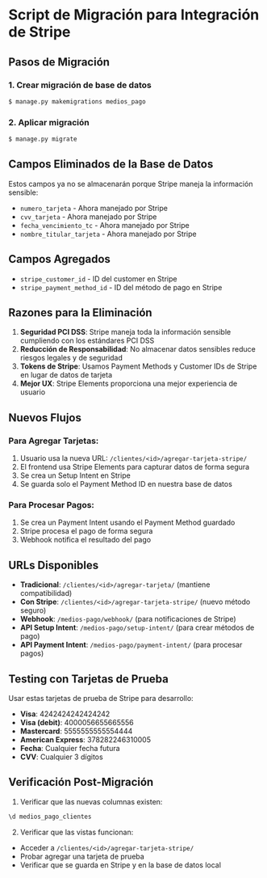 # Script de Migración para Integración de Stripe

## Pasos de Migración

### 1. Crear migración de base de datos

```bash
$ manage.py makemigrations medios_pago
```

### 2. Aplicar migración

```bash
$ manage.py migrate
```

## Campos Eliminados de la Base de Datos

Estos campos ya no se almacenarán porque Stripe maneja la información sensible:

- `numero_tarjeta` - Ahora manejado por Stripe
- `cvv_tarjeta` - Ahora manejado por Stripe  
- `fecha_vencimiento_tc` - Ahora manejado por Stripe
- `nombre_titular_tarjeta` - Ahora manejado por Stripe

## Campos Agregados

- `stripe_customer_id` - ID del customer en Stripe
- `stripe_payment_method_id` - ID del método de pago en Stripe

## Razones para la Eliminación

1. **Seguridad PCI DSS**: Stripe maneja toda la información sensible cumpliendo con los estándares PCI DSS
2. **Reducción de Responsabilidad**: No almacenar datos sensibles reduce riesgos legales y de seguridad
3. **Tokens de Stripe**: Usamos Payment Methods y Customer IDs de Stripe en lugar de datos de tarjeta
4. **Mejor UX**: Stripe Elements proporciona una mejor experiencia de usuario

## Nuevos Flujos

### Para Agregar Tarjetas:
1. Usuario usa la nueva URL: `/clientes/<id>/agregar-tarjeta-stripe/`
2. El frontend usa Stripe Elements para capturar datos de forma segura
3. Se crea un Setup Intent en Stripe
4. Se guarda solo el Payment Method ID en nuestra base de datos

### Para Procesar Pagos:
1. Se crea un Payment Intent usando el Payment Method guardado
2. Stripe procesa el pago de forma segura
3. Webhook notifica el resultado del pago

## URLs Disponibles

- **Tradicional**: `/clientes/<id>/agregar-tarjeta/` (mantiene compatibilidad)
- **Con Stripe**: `/clientes/<id>/agregar-tarjeta-stripe/` (nuevo método seguro)
- **Webhook**: `/medios-pago/webhook/` (para notificaciones de Stripe)
- **API Setup Intent**: `/medios-pago/setup-intent/` (para crear métodos de pago)
- **API Payment Intent**: `/medios-pago/payment-intent/` (para procesar pagos)

## Testing con Tarjetas de Prueba

Usar estas tarjetas de prueba de Stripe para desarrollo:

- **Visa**: 4242424242424242
- **Visa (debit)**: 4000056655665556  
- **Mastercard**: 5555555555554444
- **American Express**: 378282246310005
- **Fecha**: Cualquier fecha futura
- **CVV**: Cualquier 3 dígitos

## Verificación Post-Migración

1. Verificar que las nuevas columnas existen:
```sql
\d medios_pago_clientes
```

2. Verificar que las vistas funcionan:
- Acceder a `/clientes/<id>/agregar-tarjeta-stripe/`
- Probar agregar una tarjeta de prueba
- Verificar que se guarda en Stripe y en la base de datos local